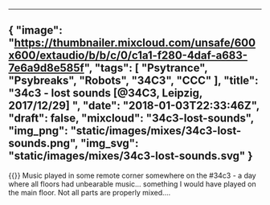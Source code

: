 
---
{
  "image": "https://thumbnailer.mixcloud.com/unsafe/600x600/extaudio/b/b/c/0/c1a1-f280-4daf-a683-7e6a9d8e585f",
  "tags": [
    "Psytrance",
    "Psybreaks",
    "Robots",
    "34C3",
    "CCC"
  ],
  "title": "34c3 - lost sounds [@34C3, Leipzig, 2017/12/29] ",
  "date": "2018-01-03T22:33:46Z",
  "draft": false,
  "mixcloud": "34c3-lost-sounds",
  "img_png": "static/images/mixes/34c3-lost-sounds.png",
  "img_svg": "static/images/mixes/34c3-lost-sounds.svg"
}
---
{{<mixcloud>}}
Music played in some remote corner somewhere on the #34c3 - a day where all floors had unbearable music... something I would have played on the main floor. Not all parts are properly mixed....
